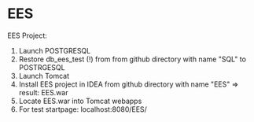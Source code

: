# EES
EES Project:
1. Launch POSTGRESQL
2. Restore db_ees_test (!) from from github directory with name "SQL" to POSTRGESQL
3. Launch Tomcat
4. Install EES project in IDEA from github directory with name "EES" => result: EES.war
5. Locate EES.war into Tomcat webapps
6. For test startpage: localhost:8080/EES/

